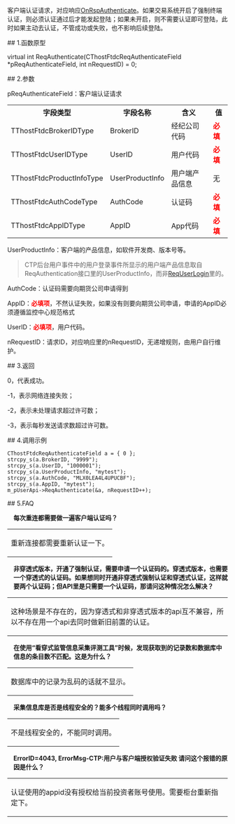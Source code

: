 <p>客户端认证请求，对应响应<a href="../../CTHOSTFTDCTRADERAPI/ONRSPAUTHENTICATE/">OnRspAuthenticate</a>。如果交易系统开启了强制终端认证，则必须认证通过后才能发起登陆；如果未开启，则不需要认证即可登陆，此时如果主动去认证，不管成功或失败，也不影响后续登陆。</p>
<span class="anchor" id="c86d4757-94d0-4c22-983f-f07519175584"></span>
## 1.函数原型
<p>virtual int ReqAuthenticate(CThostFtdcReqAuthenticateField *pReqAuthenticateField, int nRequestID) = 0;</p>
<span class="anchor" id="1b1bd169-4068-4e22-a0be-5f7cbe57dc7c"></span>
## 2.参数
<p>pReqAuthenticateField：客户端认证请求</p>
<table><tr><th style="TEXT-ALIGN: center;">字段类型</th><th style="TEXT-ALIGN: center;">字段名称</th><th style="TEXT-ALIGN: center;">含义</th><th style="TEXT-ALIGN: center;">值</th></tr><tr><td style="TEXT-ALIGN: left;">TThostFtdcBrokerIDType</td>
<td style="TEXT-ALIGN: left;">BrokerID</td>
<td style="TEXT-ALIGN: left;">经纪公司代码</td>
<td style="TEXT-ALIGN: left;"><strong><font color="#FF0000">必填</font></strong></td>
</tr>
<tr><td style="TEXT-ALIGN: left;">TThostFtdcUserIDType</td>
<td style="TEXT-ALIGN: left;">UserID</td>
<td style="TEXT-ALIGN: left;">用户代码</td>
<td style="TEXT-ALIGN: left;"><strong><font color="#FF0000">必填</font></strong></td>
</tr>
<tr><td style="TEXT-ALIGN: left;">TThostFtdcProductInfoType</td>
<td style="TEXT-ALIGN: left;">UserProductInfo</td>
<td style="TEXT-ALIGN: left;">用户端产品信息</td>
<td style="TEXT-ALIGN: left;">无</td>
</tr>
<tr><td style="TEXT-ALIGN: left;">TThostFtdcAuthCodeType</td>
<td style="TEXT-ALIGN: left;">AuthCode</td>
<td style="TEXT-ALIGN: left;">认证码</td>
<td style="TEXT-ALIGN: left;"><strong><font color="#FF0000">必填</font></strong></td>
</tr>
<tr><td style="TEXT-ALIGN: left;">TThostFtdcAppIDType</td>
<td style="TEXT-ALIGN: left;">AppID</td>
<td style="TEXT-ALIGN: left;">App代码</td>
<td style="TEXT-ALIGN: left;"><strong><font color="#FF0000">必填</font></strong></td>
</tr>
</table>
<p>UserProductInfo：客户端的产品信息，如软件开发商、版本号等。</p>
<blockquote>
<p>CTP后台用户事件中的用户登录事件所显示的用户端产品信息取自ReqAuthentication接口里的UserProductInfo，而非<a href="../../../HQJK/CTHOSTFTDCMDAPI/REQUSERLOGIN/">ReqUserLogin</a>里的。</p>
</blockquote>
<p>AuthCode：认证码需要向期货公司申请得到</p>
<p>AppID：<strong><font color="#FF0000">必填项</font></strong>，不然认证失败，如果没有则要向期货公司申请，申请的AppID必须遵循监控中心规范格式</p>
<p>UserID：<strong><font color="#FF0000">必填项</font></strong>，用户代码。</p>
<p>nRequestID：请求ID，对应响应里的nRequestID，无递增规则，由用户自行维护。</p>
<span class="anchor" id="a4642032-e596-460f-9597-6622931f2b4f"></span>
## 3.返回
<p>0，代表成功。</p>
<p>-1，表示网络连接失败；</p>
<p>-2，表示未处理请求超过许可数；</p>
<p>-3，表示每秒发送请求数超过许可数。</p>
<span class="anchor" id="fbf77d99-3e76-43bf-853b-4b1cf5ae184b"></span>
## 4.调用示例
<pre><code>CThostFtdcReqAuthenticateField a = { 0 };
strcpy_s(a.BrokerID, "9999");
strcpy_s(a.UserID, "1000001");
strcpy_s(a.UserProductInfo, "mytest");
strcpy_s(a.AuthCode, "MLX0LEA4L4UPUCBF"); 
strcpy_s(a.AppID, "mytest");
m_pUserApi-&gt;ReqAuthenticate(&amp;a, nRequestID++);
</code></pre>
<span class="anchor" id="2b2a6417-a94a-4f80-ac57-b0faa5847b0a"></span>
## 5.FAQ
<p><div class="region_i"><p class="region_header" id="region_header_1" style="padding-left: 1em;font-weight : bold;text-indent: 0px;text-align: left;">每次重连都需要做一遍客户端认证吗？</p><div class="region_panel" id="region_panel_1" style="display:block;"><table><tr><td>
<p>重新连接都需要重新认证一下。</p>
</td></tr></table>
</div><p class="region_tail" id="region_tail_1" style="border-top-color:transparent;border-bottom-width:0;"></p></div></p>
<p><div class="region_i"><p class="region_header" id="region_header_2" style="padding-left: 1em;font-weight : bold;text-indent: 0px;text-align: left;">非穿透式版本，开通了强制认证，需要申请一个认证码的。穿透式版本，也需要一个穿透式的认证码。如果想同时开通非穿透式强制认证和穿透式认证，这样就要两个认证码；但API里是只需要一个认证码，那请问这种情况怎么解决？</p><div class="region_panel" id="region_panel_2" style="display:block;"><table><tr><td>
<p>这种场景是不存在的，因为穿透式和非穿透式版本的api互不兼容，所以不存在用一个api去同时做新旧前置的认证。</p>
</td></tr></table>
</div><p class="region_tail" id="region_tail_2" style="border-top-color:transparent;border-bottom-width:0;"></p></div></p>
<p><div class="region_i"><p class="region_header" id="region_header_3" style="padding-left: 1em;font-weight : bold;text-indent: 0px;text-align: left;">在使用“看穿式监管信息采集评测工具”时候，发现获取到的记录数和数据库中信息的条目数不匹配。这是为什么？</p><div class="region_panel" id="region_panel_3" style="display:block;"><table><tr><td>
<p>数据库中的记录为乱码的话就不显示。</p>
</td></tr></table>
</div><p class="region_tail" id="region_tail_3" style="border-top-color:transparent;border-bottom-width:0;"></p></div></p>
<p><div class="region_i"><p class="region_header" id="region_header_4" style="padding-left: 1em;font-weight : bold;text-indent: 0px;text-align: left;">采集信息库是否是线程安全的？能多个线程同时调用吗？</p><div class="region_panel" id="region_panel_4" style="display:block;"><table><tr><td>
<p>不是线程安全的，不能同时调用。</p>
</td></tr></table>
</div><p class="region_tail" id="region_tail_4" style="border-top-color:transparent;border-bottom-width:0;"></p></div></p>
<p><div class="region_i"><p class="region_header" id="region_header_5" style="padding-left: 1em;font-weight : bold;text-indent: 0px;text-align: left;">ErrorID=4043, ErrorMsg-CTP:用户与客户端授权验证失败 请问这个报错的原因是什么？</p><div class="region_panel" id="region_panel_5" style="display:block;"><table><tr><td>
<p>认证使用的appid没有授权给当前投资者账号使用。需要柜台重新指定下。</p>
</td></tr></table>
</div><p class="region_tail" id="region_tail_5" style="border-top-color:transparent;border-bottom-width:0;"></p></div></p>
